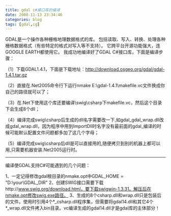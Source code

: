 ```yaml
---
title: gdal c#接口库的编译
date: 2008-11-13 23:34:46
categories: blog
tags: [gdal,cg]
---  
```

GDAL是一个操作各种栅格地理数据格式的库。
包括读取、写入、转换、处理各种栅格数据格式（有些特定的格式对写入等不支持）。
它跨平台开源功能强大，连GOOGLE EARTH都使用它。
我成功地编译好了GDAL C#接口库，下面是编译步骤：

（1）下载GDAL1.4.1，下面是下载地址：http://download.osgeo.org/gdal/gdal-1.4.1.tar.gz

（2）直接在.Net2005命令行下运行nmake E:\gdal-1.4.1\makefile.vc文件换成你自己的路径就可以了；

（3）在.Net下使用这个库还要编译\swig\csharp下makefile.vc，然后这个目录下会生成8个dll；

（4）编译完成swig\csharp后生成的dll名字需要改一下,如gdal_gdal_wrap.dll改成gdal_wrap.dll，因为程序中用到ImportDll时名字没有最前面的gdal_编译的时候可能默认配置文件问题都多加了这几个字母；

（5）编译完成swig\csharp后dll是可以直接用的,随便拷贝到别的机器上都可以用,只需要机器安装.Net2005运行时。

---
编译使GDAL支持C#可能遇到的几个问题：

1、一定记得修改gdal根目录的nmake.opt中GDAL_HOME = "D:\your\GDAL_DIR"
2、创建SWIG接口需要下载http://www.swig.org/download.html，要下载swigwin-1.3.31。解压后在nmake.opt修改swig.exe路径。
3、生成的8个csharp.dll和wrap.dll只是包装后的文件。使用时引用4个*_csharp.dll程序集，但需要将gdal14.dll和其它4个*_wrap.dll文件拷入bin目录。vc编译生成的gdal14.dll才是gdal库的主体部分！